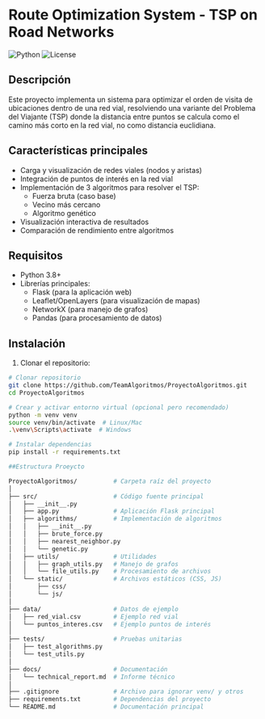 # Route Optimization System - TSP on Road Networks

![Python](https://img.shields.io/badge/Python-3.8+-blue.svg)
![License](https://img.shields.io/badge/License-MIT-green.svg)

## Descripción

Este proyecto implementa un sistema para optimizar el orden de visita de ubicaciones dentro de una red vial, resolviendo una variante del Problema del Viajante (TSP) donde la distancia entre puntos se calcula como el camino más corto en la red vial, no como distancia euclidiana.

## Características principales

- Carga y visualización de redes viales (nodos y aristas)
- Integración de puntos de interés en la red vial
- Implementación de 3 algoritmos para resolver el TSP:
  - Fuerza bruta (caso base)
  - Vecino más cercano
  - Algoritmo genético
- Visualización interactiva de resultados
- Comparación de rendimiento entre algoritmos

## Requisitos

- Python 3.8+
- Librerías principales:
  - Flask (para la aplicación web)
  - Leaflet/OpenLayers (para visualización de mapas)
  - NetworkX (para manejo de grafos)
  - Pandas (para procesamiento de datos)

## Instalación

1. Clonar el repositorio:
```bash
# Clonar repositorio
git clone https://github.com/TeamAlgoritmos/ProyectoAlgoritmos.git
cd ProyectoAlgoritmos

# Crear y activar entorno virtual (opcional pero recomendado)
python -m venv venv
source venv/bin/activate  # Linux/Mac
.\venv\Scripts\activate  # Windows

# Instalar dependencias
pip install -r requirements.txt

##Estructura Proeycto

ProyectoAlgoritmos/          # Carpeta raíz del proyecto
│
├── src/                     # Código fuente principal
│   ├── __init__.py
│   ├── app.py               # Aplicación Flask principal
│   ├── algorithms/          # Implementación de algoritmos
│   │   ├── __init__.py
│   │   ├── brute_force.py
│   │   ├── nearest_neighbor.py
│   │   └── genetic.py
│   ├── utils/               # Utilidades
│   │   ├── graph_utils.py   # Manejo de grafos
│   │   └── file_utils.py    # Procesamiento de archivos
│   └── static/              # Archivos estáticos (CSS, JS)
│       ├── css/
│       └── js/
│
├── data/                    # Datos de ejemplo
│   ├── red_vial.csv         # Ejemplo red vial
│   └── puntos_interes.csv   # Ejemplo puntos de interés
│
├── tests/                   # Pruebas unitarias
│   ├── test_algorithms.py
│   └── test_utils.py
│
├── docs/                    # Documentación
│   └── technical_report.md  # Informe técnico
│
├── .gitignore               # Archivo para ignorar venv/ y otros
├── requirements.txt         # Dependencias del proyecto
└── README.md                # Documentación principal
